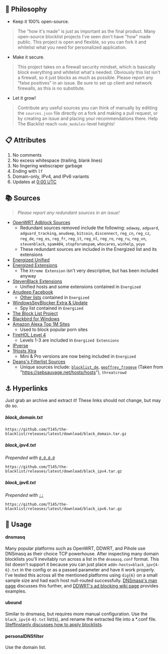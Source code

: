 
## 🧠 Philosophy

- Keep it 100% open-source.
> The "how it's made" is just as important as the final product. Many open-source blocklist projects I've seen don't have "how" made public.
> This project is open and flexible, so you can fork it and whitelist what you need for personalized application.
- Make it secure.
> This project takes on a firewall security mindset, which is basically block everything and whitelist what's needed.
> Obviously this list isn't a firewall, so it just blocks as much as possible.
> Please report any "false positives" in an issue.
> Be sure to set up client and network firewalls, as this is no substitute.
- Let it grow!
> Contribute any useful sources you can think of manually by editting the `sources.json` file directly on a fork and making a pull request,
> or by creating an issue and placing your recommendations there. Help The Blacklist reach `node_modules`-level heights!

## 📋 Attributes

1. No comments
2. No excess whitespace (trailing, blank lines)
3. No lingering webscraper garbage
4. Ending with `lf`
5. Domain-only, IPv4, and IPv6 variants
6. Updates at [0:00 UTC](https://www.timeanddate.com/time/zone/timezone/utc)

## 📚 Sources

> _Please report any redundant sources in an issue!_

- [OpenWRT Adblock Sources](https://github.com/openwrt/packages/blob/master/net/adblock/files/adblock.sources)
  - Redundant sources removed include the following: `adaway`, `adguard`, `adguard_tracking`, `anudeep`, `bitcoin`, `disconnect`, `reg_cn`, `reg_cz`, `reg_de`, `reg_es`, `reg_fr`, `reg_it`, `reg_nl`, `reg_ro`, `reg_ru`, `reg_vn`, `stevenblack`, `spam404`, `stopforumspam`, `whocares`, `winhelp`, `yoyo`
  - These redundant sources are included in the Energized list and its extensions
- [Energized Unified](https://github.com/EnergizedProtection/block#packs-2)
- [Energized Extensions](https://github.com/EnergizedProtection/block#extensions-2)
  - The `Xtreme Extension` isn't very descriptive, but has been included anyway
- [StevenBlack Extensions](https://github.com/StevenBlack/hosts/tree/master/extensions)
  - Unified hosts and some extensions contained in `Energized`
- [Anudeep Facebook](https://raw.githubusercontent.com/anudeepND/blacklist/master/facebook.txt)
  - [Other lists](https://github.com/anudeepND/blacklist) contained in `Energized`
- [WindowsSpyBlocker Extra & Update](https://github.com/crazy-max/WindowsSpyBlocker/tree/master/data/hosts)
  - Spy list contained in `Energized`
- [The Block List Project](https://blocklistproject.github.io/Lists/)
- [Blackbird for Windows](https://getblackbird.net/blacklist/hosts/)
- [Amazon Alexa Top 1M Sites](https://github.com/T145/the-blacklist/blob/master/sources.json#L5)
  - Used to block popular porn sites
- [FireHOL Level 4](https://github.com/firehol/blocklist-ipsets)
  - Levels 1-3 are included in `Energized Extensions`
- [IPverse](http://ipverse.net/)
- [1Hosts Xtra](https://github.com/badmojr/1Hosts)
  - Mini & Pro versions are now being included in `Energized`
- [Deans's Filterlist Sources](https://github.com/hl2guide/Filterlist-for-AdGuard-or-PiHole)
  - Unique sources include: [`blocklist_de`](https://www.blocklist.de/en/index.html), [`geoffrey_frogeye`](https://hostfiles.frogeye.fr/) (Taken from "https://sebsauvage.net/hosts/hosts"), `threatcrowd`

## ⚓ Hyperlinks

Just grab an archive and extract it!
These links should not change, but may do so.

##### black_domain.txt
```
https://github.com/T145/the-blacklist/releases/latest/download/black_domain.tar.gz
```

##### black_ipv4.txt
_Prepended with [`0.0.0.0`](https://github.com/Ultimate-Hosts-Blacklist/Ultimate.Hosts.Blacklist#recommendation-for-using-0000-instead-of-127001)_
```
https://github.com/T145/the-blacklist/releases/latest/download/black_ipv4.tar.gz
```

##### black_ipv6.txt
_Prepended with [`::`](https://stackoverflow.com/questions/40189084/what-is-ipv6-for-localhost-and-0-0-0-0)_
```
https://github.com/T145/the-blacklist/releases/latest/download/black_ipv6.tar.gz
```

## 🧰 Usage

#### dnsmasq

Many popular platforms such as OpenWRT, DDWRT, and Pihole use DNSmasq as their choice TCP powerhouse.
After inspecting many domain blocklists you'll inevitably run across a list in the `dnsmasq.conf` format.
This list doesn't support it because you can just place `addn-hosts=black_ipv{4-6}.txt` in the config or as a passed parameter and have it work properly.
I've tested this across all the mentioned platforms using `dig{6}` on a small sample size and had each host null-routed successfully.
[DNSmasq's man page](https://thekelleys.org.uk/dnsmasq/docs/dnsmasq-man.html) discusses this further, and [DDWRT's ad blocking wiki page](https://wiki.dd-wrt.com/wiki/index.php/Ad_blocking) provides examples.

#### ubound

Similar to dnsmasq, but requires more manual configuration.
Use the `black_ipv{4-6}.txt` list(s), and rename the extracted file into a *.conf file.
[Steffinstanly discusses how to apply blocklists](https://medium.com/@steffinstanly/unbound-dns-blocking-3567986a5735).

#### personalDNSfilter

Use the domain list.
